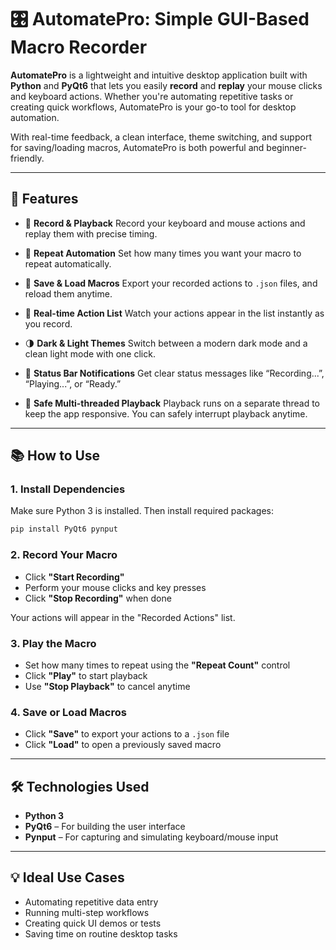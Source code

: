 # 🎛️ AutomatePro: Simple GUI-Based Macro Recorder

**AutomatePro** is a lightweight and intuitive desktop application built with **Python** and **PyQt6** that lets you easily **record** and **replay** your mouse clicks and keyboard actions. Whether you're automating repetitive tasks or creating quick workflows, AutomatePro is your go-to tool for desktop automation.

With real-time feedback, a clean interface, theme switching, and support for saving/loading macros, AutomatePro is both powerful and beginner-friendly.

---

## 🚀 Features

* 🎥 **Record & Playback**
  Record your keyboard and mouse actions and replay them with precise timing.

* 🔁 **Repeat Automation**
  Set how many times you want your macro to repeat automatically.

* 💾 **Save & Load Macros**
  Export your recorded actions to `.json` files, and reload them anytime.

* 🧾 **Real-time Action List**
  Watch your actions appear in the list instantly as you record.

* 🌗 **Dark & Light Themes**
  Switch between a modern dark mode and a clean light mode with one click.

* 📣 **Status Bar Notifications**
  Get clear status messages like “Recording...”, “Playing...”, or “Ready.”

* 🧵 **Safe Multi-threaded Playback**
  Playback runs on a separate thread to keep the app responsive. You can safely interrupt playback anytime.

---

## 📚 How to Use

### 1. Install Dependencies

Make sure Python 3 is installed. Then install required packages:

```bash
pip install PyQt6 pynput
```

### 2. Record Your Macro

* Click **"Start Recording"**
* Perform your mouse clicks and key presses
* Click **"Stop Recording"** when done

Your actions will appear in the "Recorded Actions" list.

### 3. Play the Macro

* Set how many times to repeat using the **"Repeat Count"** control
* Click **"Play"** to start playback
* Use **"Stop Playback"** to cancel anytime

### 4. Save or Load Macros

* Click **"Save"** to export your actions to a `.json` file
* Click **"Load"** to open a previously saved macro

---

## 🛠 Technologies Used

* **Python 3**
* **PyQt6** – For building the user interface
* **Pynput** – For capturing and simulating keyboard/mouse input

---

## 💡 Ideal Use Cases

* Automating repetitive data entry
* Running multi-step workflows
* Creating quick UI demos or tests
* Saving time on routine desktop tasks

